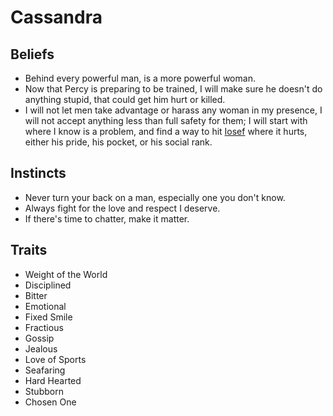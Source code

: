 # Cassandra
## Beliefs
* Behind every powerful man, is a more powerful woman.
* Now that Percy is preparing to be trained, I will make sure he doesn't do anything stupid, that could get him hurt or killed.
* I will not let men take advantage or harass any woman in my presence, I will not accept anything less than full safety for them; I will start with where I know is a problem, and find a way to hit [Iosef](NPCs/TrokosNPCs.md#Iosef) where it hurts, either his pride, his pocket, or his social rank.

## Instincts
- Never turn your back on a man, especially one you don't know.
- Always fight for the love and respect I deserve.
- If there's time to chatter, make it matter.

## Traits
- Weight of the World
- Disciplined
- Bitter
- Emotional
- Fixed Smile
- Fractious
- Gossip
- Jealous
- Love of Sports
- Seafaring
- Hard Hearted
- Stubborn
- Chosen One